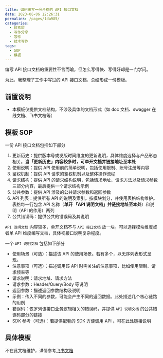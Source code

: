 ```yaml
---
title: 如何编写一份合格的 API 接口文档
date: 2023-06-06 12:26:31
permalink: /pages/1da985/
categories: 
  - 软素质
  - 写作分享
  - 写作
  - 技术写作
tags: 
  - SOP
  - 模板
---
```


编写 API 接口文档的重要性不言而喻，但怎么写得快、写得好却是一门学问。

为此，我整理了工作中写过的 API 接口文档，总结形成一份模板。

<!-- more -->

## 前置说明

- 本模板仅提供文档结构，不涉及具体的文档形式（如 doc 文档、swagger 在线文档、飞书文档等）

## 模板 SOP

一份 API 接口文档包括如下部分

1. 更新历史：提供版本号或发版时间维度的更新说明，具体维度选择与产品形态相关。**当「更新历史」内容较多时，可单开文档并链接地址至本处**
2. 使用说明：提供 API 使用前的简单说明，包括使用限制、账号注册等内容
3. 鉴权机制：提供 API 请求的鉴权机制以及整体操作流程
4. 请求结构：提供 API 的请求结构说明，包括请求地址、请求方法以及请求参数三部分内容，最后提供一个请求结构示例
5. 公共参数：提供 API 涉及的公共请求参数和返回参数
6. API 列表：提供所有 API 的说明及索引。按模块划分，并使用表格结构维护。表格每一行包含 API 名称（**单开 「API 说明文档」并链接地址至本处**）和说明（API 的作用）两列
7. 公共错误码：提供公共的错误码及其说明

`API 说明文档` 内容较多，单开文档不与 `API 接口文档` 放一块。可以选择模块维度或者单 API 维度编写文档，具体视接口说明复杂程度。

一个 `API 说明文档` 包括如下部分

- 使用场景（可选）：描述该 API 的使用场景。若有多个，以无序列表形式呈现。
- 注意事项（可选）：描述调用该 API 时需关注的注意事项，比如使用限制、请求频率等
- 请求说明：请求地址、请求方法
- 请求参数：Header/Query/Body 等说明
- 返回参数：描述返回参数结构及说明
- 示例：传入不同的参数，可能会产生不同的返回数据。此处描述几个核心链路的用例
- 错误码：仅罗列该接口业务逻辑相关的错误码，并提供 `API 说明文档` 的公共错误码部分的链接
- SDK 参考（可选）：若提供配套的 SDK 方便调用 API ，可在此处链接说明

## 具体模板

不在此文档维护，详情参考[飞书文档](https://www.feishu.cn/docx/I5K5dH7DUovgFmx5fFOciiJVn2e)


